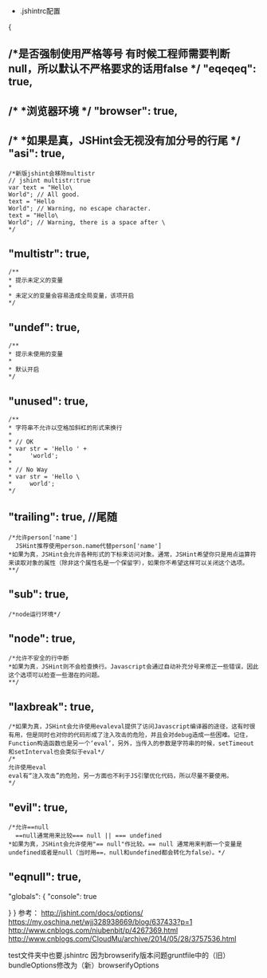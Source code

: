 - .jshintrc配置

{
    
   /*是否强制使用严格等号
   有时候工程师需要判断 null，所以默认不严格要求的话用false
   */
   "eqeqeq": true,
------------------------------------------------------------------------------------------------------
   /*
   *浏览器环境
   */
   "browser": true,
------------------------------------------------------------------------------------------------------
   /*
   *如果是真，JSHint会无视没有加分号的行尾
   */
   "asi": true,
------------------------------------------------------------------------------------------------------
    /*新版jshint会移除multistr
    // jshint multistr:true
    var text = "Hello\
    World"; // All good.
    text = "Hello
    World"; // Warning, no escape character.
    text = "Hello\
    World"; // Warning, there is a space after \
    */
   "multistr": true,
------------------------------------------------------------------------------------------------------
    /**
    * 提示未定义的变量
    *
    * 未定义的变量会容易造成全局变量，该项开启
    */
   "undef": true,
------------------------------------------------------------------------------------------------------
    /**
    * 提示未使用的变量
    *
    * 默认开启
    */
   "unused": true,
------------------------------------------------------------------------------------------------------
    /**
    * 字符串不允许以空格加斜杠的形式来换行
    *
    * // OK
    * var str = 'Hello ' +
    *     'world';
    *
    * // No Way
    * var str = 'Hello \
    *     world';
    */
   "trailing": true, //尾随
------------------------------------------------------------------------------------------------------
    /*允许person['name']
      JSHint推荐使用person.name代替person['name']
    *如果为真，JSHint会允许各种形式的下标来访问对象。通常，JSHint希望你只是用点运算符来读取对象的属性（除非这个属性名是一个保留字），如果你不希望这样可以关闭这个选项。
    **/
   "sub": true,
------------------------------------------------------------------------------------------------------
    /*node运行环境*/
   "node": true,
------------------------------------------------------------------------------------------------------
    /*允许不安全的行中断
    *如果为真，JSHint则不会检查换行。Javascript会通过自动补充分号来修正一些错误，因此这个选项可以检查一些潜在的问题。
    **/
   "laxbreak": true,
------------------------------------------------------------------------------------------------------
    /*如果为真，JSHint会允许使用evaleval提供了访问Javascript编译器的途径，这有时很有用，但是同时也对你的代码形成了注入攻击的危险，并且会对debug造成一些困难。记住，Function构造函数也是另一个‘eval’，另外，当传入的参数是字符串的时候，setTimeout和setInterval也会类似于eval*/
    /*
    允许使用eval
    eval有“注入攻击”的危险，另一方面也不利于JS引擎优化代码，所以尽量不要使用。
    */
   "evil": true,
------------------------------------------------------------------------------------------------------
    /*允许==null
      ==null通常用来比较=== null || === undefined
    *如果为真，JSHint会允许使用"== null"作比较。== null 通常用来判断一个变量是undefined或者是null（当时用==，null和undefined都会转化为false）。*/
   "eqnull": true,
------------------------------------------------------------------------------------------------------

   "globals": {
     "console": true

   }
}
参考：
http://jshint.com/docs/options/
https://my.oschina.net/wjj328938669/blog/637433?p=1
http://www.cnblogs.com/niubenbit/p/4267369.html
http://www.cnblogs.com/CloudMu/archive/2014/05/28/3757536.html

test文件夹中也要.jshintrc
因为browserify版本问题gruntfile中的（旧）bundleOptions修改为（新）browserifyOptions
